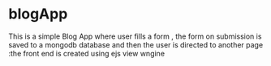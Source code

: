 # blogApp

This is a simple Blog App  where user fills a form , the form on submission is saved to a mongodb database and then the user is directed to another page :the front end is created using ejs view wngine
